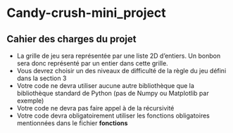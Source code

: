 # Candy-crush-mini_project

## Cahier des charges du projet
+ La grille de jeu sera représentée par une liste 2D d’entiers. Un bonbon sera donc représenté
  par un entier dans cette grille.
+ Vous devrez choisir un des niveaux de difficulté de la règle du jeu défini dans la section 3
+ Votre code ne devra utiliser aucune autre bibliothèque que la bibliothèque standard de Python
  (pas de Numpy ou Matplotlib par exemple)
+ Votre code ne devra pas faire appel à de la récursivité
+  Votre code devra obligatoirement utiliser les fonctions obligatoires mentionnées dans le fichier **fonctions**


